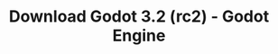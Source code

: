 ---
# Generated by /tools/generators/src/download_archive_generator !!! do not edit by hand !!!
title: 'Download Godot 3.2 (rc2) - Godot Engine'
type: 'download/archive'
name: '3.2'
flavor: 'rc2'
release_date: '2020-01-20T03:00:00-00:00'
release_notes: 'article/release-candidate-godot-3-2-rc-2/'
primaryPlatforms:
  - 'android.apk'
  - 'macos.universal'
  - 'windows.64'
  - 'linux_server.headless.64'
  - 'web'
  - 'templates'
links:
  android.apk:
    name: 'android.apk'
    title: 'Android'
    caption: 'Universal APK (ARM64 + ARMv7 + x86_64 + x86)'
    tags:
      - 'APK download'
      - 'ARM64/v7'
      - 'x86 (64 & 32 bit)'
    hosts:
      github_builds:
        regular: 'https://github.com/godotengine/godot-builds/releases/download/3.2-rc2/Godot_v3.2-rc2_android_editor.apk'
        mono: '#'
      github:
        regular: 'https://github.com/godotengine/godot/releases/download/3.2-rc2/Godot_v3.2-rc2_android_editor.apk'
        mono: '#'
  macos.universal:
    name: 'macos.universal'
    title: 'macOS'
    caption: 'Universal (x86_64 + Apple Silicon)'
    tags:
      - 'Intel/Apple Silicon'
      - '64 bit'
    hosts:
      github_builds:
        regular: 'https://github.com/godotengine/godot-builds/releases/download/3.2-rc2/Godot_v3.2-rc2_osx.universal.zip'
        mono: 'https://github.com/godotengine/godot-builds/releases/download/3.2-rc2/Godot_v3.2-rc2_mono_osx.universal.zip'
      github:
        regular: 'https://github.com/godotengine/godot/releases/download/3.2-rc2/Godot_v3.2-rc2_osx.universal.zip'
        mono: 'https://github.com/godotengine/godot/releases/download/3.2-rc2/Godot_v3.2-rc2_mono_osx.universal.zip'
  windows.64:
    name: 'windows.64'
    title: 'Windows'
    caption: 'Standard (x86_64)'
    tags:
      - '64 bit'
    hosts:
      github_builds:
        regular: 'https://github.com/godotengine/godot-builds/releases/download/3.2-rc2/Godot_v3.2-rc2_win64.exe.zip'
        mono: 'https://github.com/godotengine/godot-builds/releases/download/3.2-rc2/Godot_v3.2-rc2_mono_win64.zip'
      github:
        regular: 'https://github.com/godotengine/godot/releases/download/3.2-rc2/Godot_v3.2-rc2_win64.exe.zip'
        mono: 'https://github.com/godotengine/godot/releases/download/3.2-rc2/Godot_v3.2-rc2_mono_win64.zip'
  linux_server.headless.64:
    name: 'linux_server.headless.64'
    title: 'Linux Server'
    caption: 'Headless (x86_64)'
    tags:
      - '64 bit'
      - 'Headless'
    hosts:
      github_builds:
        regular: 'https://github.com/godotengine/godot-builds/releases/download/3.2-rc2/Godot_v3.2-rc2_linux_headless.64.zip'
        mono: 'https://github.com/godotengine/godot-builds/releases/download/3.2-rc2/Godot_v3.2-rc2_mono_linux_headless_64.zip'
      github:
        regular: 'https://github.com/godotengine/godot/releases/download/3.2-rc2/Godot_v3.2-rc2_linux_headless.64.zip'
        mono: 'https://github.com/godotengine/godot/releases/download/3.2-rc2/Godot_v3.2-rc2_mono_linux_headless_64.zip'
  web:
    name: 'web'
    title: 'Web editor'
    caption: ''
    tags:
      - 'Self-hosted'
      - 'Cross-platform'
    hosts:
      github_builds:
        regular: 'https://github.com/godotengine/godot-builds/releases/download/3.2-rc2/Godot_v3.2-rc2_web_editor.zip'
        mono: '#'
      github:
        regular: 'https://github.com/godotengine/godot/releases/download/3.2-rc2/Godot_v3.2-rc2_web_editor.zip'
        mono: '#'
  linux.64:
    name: 'linux.64'
    title: 'Linux'
    caption: 'Standard (x86_64)'
    tags:
      - '64 bit'
    hosts:
      github_builds:
        regular: 'https://github.com/godotengine/godot-builds/releases/download/3.2-rc2/Godot_v3.2-rc2_x11.64.zip'
        mono: 'https://github.com/godotengine/godot-builds/releases/download/3.2-rc2/Godot_v3.2-rc2_mono_x11_64.zip'
      github:
        regular: 'https://github.com/godotengine/godot/releases/download/3.2-rc2/Godot_v3.2-rc2_x11.64.zip'
        mono: 'https://github.com/godotengine/godot/releases/download/3.2-rc2/Godot_v3.2-rc2_mono_x11_64.zip'
  linux.32:
    name: 'linux.32'
    title: 'Linux'
    caption: 'Standard (x86)'
    tags:
      - '32 bit'
    hosts:
      github_builds:
        regular: 'https://github.com/godotengine/godot-builds/releases/download/3.2-rc2/Godot_v3.2-rc2_x11.32.zip'
        mono: 'https://github.com/godotengine/godot-builds/releases/download/3.2-rc2/Godot_v3.2-rc2_mono_x11_32.zip'
      github:
        regular: 'https://github.com/godotengine/godot/releases/download/3.2-rc2/Godot_v3.2-rc2_x11.32.zip'
        mono: 'https://github.com/godotengine/godot/releases/download/3.2-rc2/Godot_v3.2-rc2_mono_x11_32.zip'
  windows.32:
    name: 'windows.32'
    title: 'Windows'
    caption: 'Standard (x86)'
    tags:
      - '32 bit'
    hosts:
      github_builds:
        regular: 'https://github.com/godotengine/godot-builds/releases/download/3.2-rc2/Godot_v3.2-rc2_win32.exe.zip'
        mono: 'https://github.com/godotengine/godot-builds/releases/download/3.2-rc2/Godot_v3.2-rc2_mono_win32.zip'
      github:
        regular: 'https://github.com/godotengine/godot/releases/download/3.2-rc2/Godot_v3.2-rc2_win32.exe.zip'
        mono: 'https://github.com/godotengine/godot/releases/download/3.2-rc2/Godot_v3.2-rc2_mono_win32.zip'
  linux_server.64:
    name: 'linux_server.64'
    title: 'Linux Server'
    caption: 'Standard (x86_64)'
    tags:
      - '64 bit'
    hosts:
      github_builds:
        regular: 'https://github.com/godotengine/godot-builds/releases/download/3.2-rc2/Godot_v3.2-rc2_linux_server.64.zip'
        mono: 'https://github.com/godotengine/godot-builds/releases/download/3.2-rc2/Godot_v3.2-rc2_mono_linux_server_64.zip'
      github:
        regular: 'https://github.com/godotengine/godot/releases/download/3.2-rc2/Godot_v3.2-rc2_linux_server.64.zip'
        mono: 'https://github.com/godotengine/godot/releases/download/3.2-rc2/Godot_v3.2-rc2_mono_linux_server_64.zip'
  aar_library:
    name: 'aar_library'
    title: 'AAR library'
    caption: ''
    tags:
      - 'Android plugins'
      - 'Java'
      - 'Kotlin'
    hosts:
      github_builds:
        regular: 'https://github.com/godotengine/godot-builds/releases/download/3.2-rc2/godot-lib.3.2.rc2.release.aar'
        mono: 'https://github.com/godotengine/godot-builds/releases/download/3.2-rc2/godot-lib.3.2.rc2.mono.release.aar'
      github:
        regular: 'https://github.com/godotengine/godot/releases/download/3.2-rc2/godot-lib.3.2.rc2.release.aar'
        mono: 'https://github.com/godotengine/godot/releases/download/3.2-rc2/godot-lib.3.2.rc2.mono.release.aar'
  templates:
    name: 'templates'
    title: 'Export templates'
    caption: ''
    tags:
      - 'Used to export your games to all supported platforms'
    hosts:
      github_builds:
        regular: 'https://github.com/godotengine/godot-builds/releases/download/3.2-rc2/Godot_v3.2-rc2_export_templates.tpz'
        mono: 'https://github.com/godotengine/godot-builds/releases/download/3.2-rc2/Godot_v3.2-rc2_mono_export_templates.tpz'
      github:
        regular: 'https://github.com/godotengine/godot/releases/download/3.2-rc2/Godot_v3.2-rc2_export_templates.tpz'
        mono: 'https://github.com/godotengine/godot/releases/download/3.2-rc2/Godot_v3.2-rc2_mono_export_templates.tpz'
---